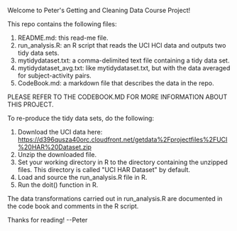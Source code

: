 Welcome to Peter's Getting and Cleaning Data Course Project!

This repo contains the following files:
1. README.md: this read-me file.
2. run_analysis.R: an R script that reads the UCI HCI data and outputs two tidy data sets.
3. mytidydataset.txt: a comma-delimited text file containing a tidy data set. 
4. mytidydataset_avg.txt: like mytidydataset.txt, but with the data averaged for subject-activity pairs.
5. CodeBook.md: a markdown file that describes the data in the repo.  

PLEASE REFER TO THE CODEBOOK.MD FOR MORE INFORMATION ABOUT THIS PROJECT.


To re-produce the tidy data sets, do the following:

1. Download the UCI data here: https://d396qusza40orc.cloudfront.net/getdata%2Fprojectfiles%2FUCI%20HAR%20Dataset.zip
2. Unzip the downloaded file.
3. Set your working directory in R to the directory containing the unzipped files.  This directory is called "UCI HAR Dataset" by default.
4. Load and source the run_analysis.R file in R.
5. Run the doit() function in R.


The data transformations carried out in run_analysis.R are documented in the code book and comments in the R script.


Thanks for reading!
--Peter